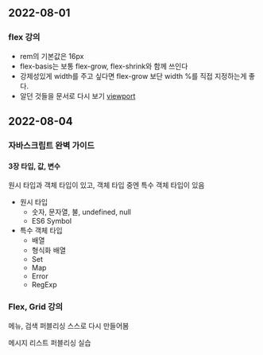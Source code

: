 ## 2022-08-01
### flex 강의
- rem의 기본값은 16px
- flex-basis는 보통 flex-grow, flex-shrink와 함께 쓰인다
- 강제성있게 width를 주고 싶다면 flex-grow 보단 width %를 직접 지정하는게 좋다.
- 알던 것들을 문서로 다시 보기 [viewport](https://developer.mozilla.org/en-US/docs/Web/HTML/Viewport_meta_tag)


## 2022-08-04

### 자바스크립트 완벽 가이드

#### 3장 타입, 값, 변수

원시 타입과 객체 타입이 있고, 객체 타입 중엔 특수 객체 타입이 있음

- 원시 타입
    - 숫자, 문자열, 불, undefined, null
    - ES6 Symbol
- 특수 객체 타입
    - 배열
    - 형식화 배열
    - Set
    - Map
    - Error
    - RegExp

### Flex, Grid 강의

메뉴, 검색 퍼블리싱 스스로 다시 만들어봄

메시지 리스트 퍼블리싱 실습
